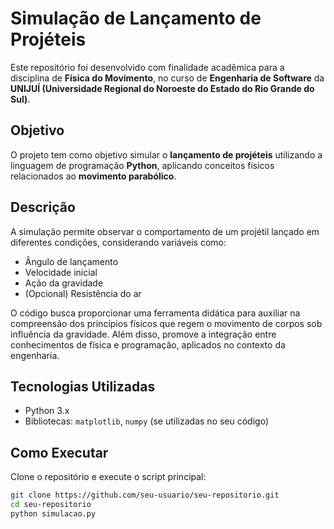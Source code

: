# Simulação de Lançamento de Projéteis

Este repositório foi desenvolvido com finalidade acadêmica para a disciplina de **Física do Movimento**, no curso de **Engenharia de Software** da **UNIJUÍ (Universidade Regional do Noroeste do Estado do Rio Grande do Sul)**.

## Objetivo

O projeto tem como objetivo simular o **lançamento de projéteis** utilizando a linguagem de programação **Python**, aplicando conceitos físicos relacionados ao **movimento parabólico**.

## Descrição

A simulação permite observar o comportamento de um projétil lançado em diferentes condições, considerando variáveis como:

- Ângulo de lançamento
- Velocidade inicial
- Ação da gravidade
- (Opcional) Resistência do ar

O código busca proporcionar uma ferramenta didática para auxiliar na compreensão dos princípios físicos que regem o movimento de corpos sob influência da gravidade. Além disso, promove a integração entre conhecimentos de física e programação, aplicados no contexto da engenharia.

## Tecnologias Utilizadas

- Python 3.x
- Bibliotecas: `matplotlib`, `numpy` (se utilizadas no seu código)

## Como Executar

Clone o repositório e execute o script principal:

```bash
git clone https://github.com/seu-usuario/seu-repositorio.git
cd seu-repositorio
python simulacao.py
